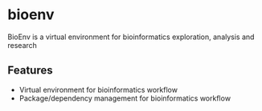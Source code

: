 # bioenv
BioEnv is a virtual environment for bioinformatics exploration, analysis and research

## Features
- Virtual environment for bioinformatics workflow
- Package/dependency management for bioinformatics workflow

